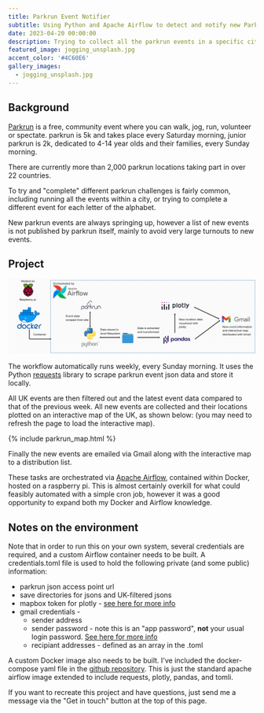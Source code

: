 ```yaml
---
title: Parkrun Event Notifier
subtitle: Using Python and Apache Airflow to detect and notify new Parkrun events
date: 2023-04-20 00:00:00
description: Trying to collect all the parkrun events in a specific city? This workflow emails users every Sunday of newly published parkrun events and their locations.
featured_image: jogging_unsplash.jpg
accent_color: '#4C60E6'
gallery_images:
  - jogging_unsplash.jpg
---
```


## Background

[Parkrun](https://www.parkrun.org.uk/) is a free, community event where you can walk, jog, run, volunteer or spectate. parkrun is 5k and takes place every Saturday morning, junior parkrun is 2k, dedicated to 4-14 year olds and their families, every Sunday morning.

There are currently more than 2,000 parkrun locations taking part in over 22 countries.

To try and "complete" different parkrun challenges is fairly common, including running all the events within a city, or trying to complete a different event for each letter of the alphabet.

New parkrun events are always springing up, however a list of new events is not published by parkrun itself, mainly to avoid very large turnouts to new events.

## Project


![architecture diagram](https://raw.githubusercontent.com/jmoro0408/parkrun/main/readme_visuals/architecture.png)

The workflow automatically runs weekly, every Sunday morning. It uses the Python [requests](https://requests.readthedocs.io/en/latest/) library to scrape parkrun event json data and store it locally.

All UK events are then filtered out and the latest event data compared to that of the previous week. All new events are collected and their locations plotted on an interactive map of the UK, as shown below: (you may need to refresh the page to load the interactive map).

{% include parkrun_map.html %}


Finally the new events are emailed via Gmail along with the interactive map to a distribution list.

These tasks are orchestrated via [Apache Airflow](https://airflow.apache.org/docs/apache-airflow/stable/index.html), contained within
Docker, hosted on a raspberry pi.
This is almost certainly overkill for what could feasibly automated with a simple cron job,
however it was a good opportunity to expand both my Docker and Airflow knowledge.

## Notes on the environment

Note that in order to run this on your own system, several credentials are required, and a custom Airflow container needs to be built.
A credentials.toml file is used to hold the following private (and some public) information:
*  parkrun json access point url
* save directories for jsons and UK-filtered jsons
* mapbox token for plotly - [see here for more info](https://plotly.com/python/mapbox-layers/)
* gmail credentials -
  * sender address
  * sender password - note this is an "app password", **not** your usual login password. [See here for more info](https://stackoverflow.com/questions/33286691/gmail-smtp-requires-an-app-password)
  * recipiant addresses - defined as an array in the .toml

A custom Docker image also needs to be built. I've included the docker-compose yaml file in the [github repository](https://github.com/jmoro0408/parkrun). This is just the standard apache airflow image extended to include requests, plotly, pandas, and tomli.

If you want to recreate this project and have questions, just send me a message via the "Get in touch" button at the top of this page.




